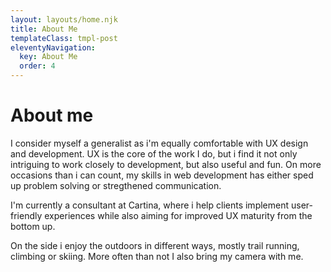 ```yaml
---
layout: layouts/home.njk
title: About Me
templateClass: tmpl-post
eleventyNavigation:
  key: About Me
  order: 4
---
```


<div class="intro-header">
    <h1>About me</h1>
</div>

I consider myself a generalist as i'm equally comfortable with UX design and development. UX is the core of the work I do, but i find it not only intriguing to work closely to development, but also useful and fun. On more occasions than i can count, my skills in web development has either sped up problem solving or stregthened communication.

I'm currently a consultant at Cartina, where i help clients implement user-friendly experiences while also aiming for improved UX maturity from the bottom up.

On the side i enjoy the outdoors in different ways, mostly trail running, climbing or skiing. More often than not I also bring my camera with me.
